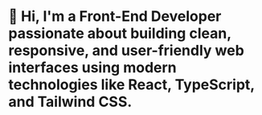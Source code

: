 <h1>👋 Hi, I'm a Front-End Developer passionate about building clean, responsive, and user-friendly web interfaces using modern technologies like React, TypeScript, and Tailwind CSS.</h5>
